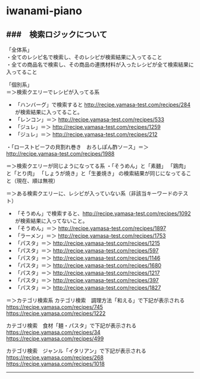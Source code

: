 # iwanami-piano


###　検索ロジックについて
-----------------------------------------------
「全体系」  
・全てのレシピ名で検索し、そのレシピが検索結果に入ってること  
・全ての商品名で検索し、その商品の連携材料が入ったレシピが全て検索結果に入ってること  

「個別系」  
＝＞検索クエリーでレシピが入ってる系  
* 「ハンバーグ」で検索すると http://recipe.yamasa-test.com/recipes/284 が検索結果に入ってること。
* 「レンコン」＝＞ http://recipe.yamasa-test.com/recipes/533
* 「ジュレ」＝＞ http://recipe.yamasa-test.com/recipes/1259
* 「ジュレ」＝＞ http://recipe.yamasa-test.com/recipes/212


・「ローストビーフの貝割れ巻き　おろしぽん酢ソース」＝＞ http://recipe.yamasa-test.com/recipes/1988

＝＞検索クエリーが同じようになってる系
・「そうめん」と「素麺」
「鶏肉」と「とり肉」
「しょうが焼き」と「生姜焼き」
の検索結果が同じになってること（現在、順は無視）

＝＞ある検索クエリーに、レシピが入っていない系（非該当キーワードのテスト）
* 「そうめん」で検索すると、http://recipe.yamasa-test.com/recipes/1092 が検索結果に入ってないこと。
* 「そうめん」＝＞ http://recipe.yamasa-test.com/recipes/1897
* 「ラーメン」＝＞ http://recipe.yamasa-test.com/recipes/1753
* 「パスタ」＝＞ http://recipe.yamasa-test.com/recipes/1215
* 「パスタ」＝＞ http://recipe.yamasa-test.com/recipes/597
* 「パスタ」＝＞ http://recipe.yamasa-test.com/recipes/1146
* 「パスタ」＝＞ http://recipe.yamasa-test.com/recipes/1680
* 「パスタ」＝＞ http://recipe.yamasa-test.com/recipes/1217
* 「パスタ」＝＞ http://recipe.yamasa-test.com/recipes/397
* 「パスタ」＝＞ http://recipe.yamasa-test.com/recipes/1827


＝＞カテゴリ検索系
カテゴリ検索　調理方法「和える」で下記が表示される
https://recipe.yamasa.com/recipes/745
https://recipe.yamasa.com/recipes/1222

カテゴリ検索　食材「麺・パスタ」で下記が表示される
https://recipe.yamasa.com/recipes/34
https://recipe.yamasa.com/recipes/499

カテゴリ検索　ジャンル「イタリアン」で下記が表示される
https://recipe.yamasa.com/recipes/268
https://recipe.yamasa.com/recipes/1018

-----------------------------------------------